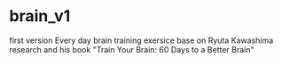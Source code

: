 # brain_v1
first version
Every day brain training exersice base on Ryuta Kawashima research and his book "Train Your Brain: 60 Days to a Better Brain"
